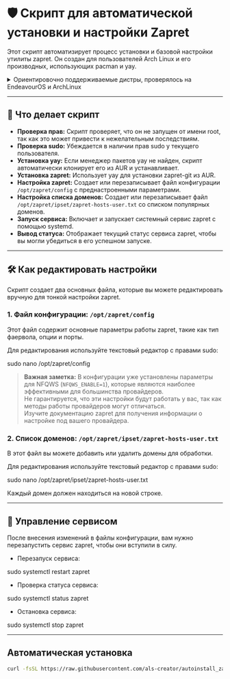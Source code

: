 # 🛡 Скрипт для автоматической установки и настройки Zapret

Этот скрипт автоматизирует процесс установки и базовой настройки утилиты zapret. Он создан для пользователей Arch Linux и его производных, использующих pacman и yay.

<details>
  <summary>Ориентировочно поддерживаемые дистры, проверялось на EndeavourOS и ArchLinux</summary>

- ArcoLinux  
- Arch Linux  
- Carli  
- Alci  
- Ariser  
- EndeavourOS  
- Garuda  
- Manjaro  
- RebornOS  
- Archcraft  
- CachyOS  
- Archman  
- Biglinux  
- Artix  
- ParchLinux  
- StormOS  
- Mabox  
- ArchBang  
- Crystal Linux  
- Liya  
- Bluestar Linux  
- Calam-Arch-Installer  

_Скрипт ориентирован на скачивание из репозитория ArchLinux пакета zapret-git через yay и установку готовых конфигов для моего провайдера. Если репозитории ArchLinux не менялись, проблем быть не должно. Для других дистров можно форкнуть и адаптировать под свой пакетный менеджер, предварительно проверив пути установки и конфиги._

</details>

---

## 🚀 Что делает скрипт

- **Проверка прав:** Скрипт проверяет, что он не запущен от имени root, так как это может привести к нежелательным последствиям.
- **Проверка sudo:** Убеждается в наличии прав sudo у текущего пользователя.
- **Установка yay:** Если менеджер пакетов yay не найден, скрипт автоматически клонирует его из AUR и устанавливает.
- **Установка zapret:** Использует yay для установки zapret-git из AUR.
- **Настройка zapret:** Создает или перезаписывает файл конфигурации `/opt/zapret/config` с преднастроенными параметрами.
- **Настройка списка доменов:** Создает или перезаписывает файл `/opt/zapret/ipset/zapret-hosts-user.txt` со списком популярных доменов.
- **Запуск сервиса:** Включает и запускает системный сервис zapret с помощью systemd.
- **Вывод статуса:** Отображает текущий статус сервиса zapret, чтобы вы могли убедиться в его успешном запуске.

---

## 🛠 Как редактировать настройки

Скрипт создает два основных файла, которые вы можете редактировать вручную для тонкой настройки zapret.

### 1. Файл конфигурации: `/opt/zapret/config`

Этот файл содержит основные параметры работы zapret, такие как тип фаервола, опции и порты.

Для редактирования используйте текстовый редактор с правами sudo:

sudo nano /opt/zapret/config

> **Важная заметка:** В конфигурации уже установлены параметры для NFQWS (`NFQWS_ENABLE=1`), которые являются наиболее эффективными для большинства провайдеров.  
> Не гарантируется, что эти настройки будут работать у вас, так как методы работы провайдеров могут отличаться.  
> Изучите документацию zapret для получения информации о настройке под вашего провайдера.

### 2. Список доменов: `/opt/zapret/ipset/zapret-hosts-user.txt`

В этот файл вы можете добавить или удалить домены для обработки.

Для редактирования используйте текстовый редактор с правами sudo:

sudo nano /opt/zapret/ipset/zapret-hosts-user.txt

Каждый домен должен находиться на новой строке.

---

## 🔄 Управление сервисом

После внесения изменений в файлы конфигурации, вам нужно перезапустить сервис zapret, чтобы они вступили в силу.

- Перезапуск сервиса:

sudo systemctl restart zapret

- Проверка статуса сервиса:

sudo systemctl status zapret

- Остановка сервиса:

sudo systemctl stop zapret

---

## Автоматическая установка
```bash
curl -fsSL https://raw.githubusercontent.com/als-creator/autoinstall_zapret_archlinux/main/autoinstall_zapret_archlinux.sh | sh

```
